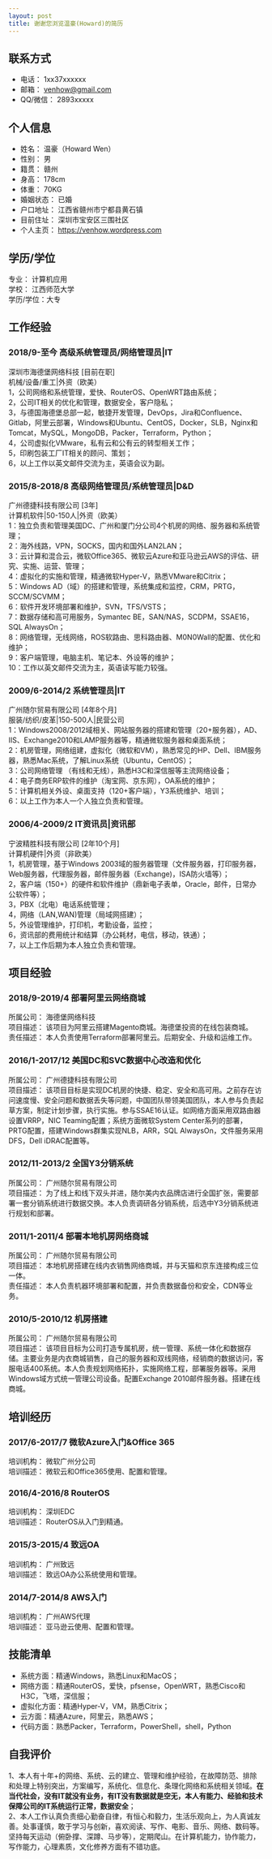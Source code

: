 ```yaml
---
layout: post
title: 谢谢您浏览温豪(Howard)的简历
---
```


## 联系方式

- 电话：    1xx37xxxxxx  
- 邮箱：    venhow@gmail.com  
- QQ/微信： 2893xxxxx  

## 个人信息

- 姓名：    温豪（Howard Wen）  
- 性别：    男  
- 籍贯：    赣州  
- 身高：    178cm  
- 体重：    70KG  
- 婚姻状态： 已婚  
- 户口地址： 江西省赣州市宁都县黄石镇  
- 目前住址： 深圳市宝安区三围社区  
- 个人主页： https://venhow.wordpress.com  


## 学历/学位

专业：    计算机应用  
学校：    江西师范大学  
学历/学位：大专  

## 工作经验

### 2018/9-至今 高级系统管理员/网络管理员|IT

深圳市海德堡网络科技 [目前在职]  
机械/设备/重工|外资（欧美）  
1，公司网络和系统管理，爱快、RouterOS、OpenWRT路由系统；  
2，公司IT相关的优化和管理，数据安全，客户隐私；  
3，与德国海德堡总部一起，敏捷开发管理，DevOps，Jira和Confluence、Gitlab，阿里云部署，Windows和Ubuntu、CentOS，Docker，SLB，Nginx和Tomcat，MySQL，MongoDB，Packer，Terraform，Python；  
4，公司虚拟化VMware，私有云和公有云的转型相关工作；   
5，印刷包装工厂IT相关的顾问、策划；  
6，以上工作以英文邮件交流为主，英语会议为副。  

### 2015/8-2018/8 高级网络管理员/系统管理员|D&D

广州德捷科技有限公司 [3年]  
计算机软件|50-150人|外资（欧美）  
1：独立负责和管理美国DC、广州和厦门分公司4个机房的网络、服务器和系统管理；  
2：海外线路，VPN，SOCKS，国内和国外LAN2LAN；  
3：云计算和混合云，微软Office365、微软云Azure和亚马逊云AWS的评估、研究、实施、运营、管理；  
4：虚拟化的实施和管理，精通微软Hyper-V，熟悉VMware和Citrix；  
5：Windows AD（域）的搭建和管理，系统集成和监控，CRM，PRTG，SCCM/SCVMM；  
6：软件开发环境部署和维护，SVN，TFS/VSTS；  
7：数据存储和高可用服务，Symantec BE，SAN/NAS，SCDPM，SSAE16，SQL AlwaysOn；  
8：网络管理，无线网络，ROS软路由、思科路由器、M0N0Wall的配置、优化和维护；  
9：客户端管理，电脑主机、笔记本、外设等的维护；  
10：工作以英文邮件交流为主，英语读写能力较强。  

### 2009/6-2014/2	系统管理员|IT

广州随尔贸易有限公司 [4年8个月]  
服装/纺织/皮革|150-500人|民营公司  
1：Windows2008/2012域相关、网站服务器的搭建和管理（20+服务器），AD、IIS、Exchange2010和LAMP服务器等，精通微软服务器和桌面系统；  
2：机房管理，网络组建，虚拟化（微软和VM），熟悉常见的HP、Dell、IBM服务器，熟悉Mac系统，了解Linux系统（Ubuntu，CentOS）；  
3：公司网络管理 （有线和无线），熟悉H3C和深信服等主流网络设备；  
4：电子商务ERP软件的维护（淘宝网、京东网），OA系统的维护；  
5：计算机相关外设、桌面支持（120+客户端），Y3系统维护、培训；  
6：以上工作为本人一个人独立负责和管理。  

### 2006/4-2009/2	IT资讯员|资讯部

宁波精胜科技有限公司 [2年10个月]  
计算机硬件|外资（非欧美）  
1，机房管理，基于Windows 2003域的服务器管理（文件服务器，打印服务器，Web服务器，代理服务器，邮件服务器（Exchange)，ISA防火墙等）；  
2，客户端（150+）的硬件和软件维护（鼎新电子表单，Oracle，邮件，日常办公软件等）；  
3，PBX（北电）电话系统管理；   
4，网络（LAN,WAN)管理（局域网搭建）；  
5，外设管理维护，打印机，考勤设备，监控；    
6，资讯部的费用统计和结算（办公耗材，电信，移动，铁通）；  
7，以上工作后期为本人独立负责和管理。  

## 项目经验

### 2018/9-2019/4	部署阿里云网络商城

所属公司：	海德堡网络科技  
项目描述：	该项目为阿里云搭建Magento商城。海德堡投资的在线包装商城。  
责任描述：	本人负责使用Terraform部署阿里云。后期安全、升级和运维工作。  

### 2016/1-2017/12	美国DC和SVC数据中心改造和优化

所属公司：	广州德捷科技有限公司  
项目描述：	该项目目标是实现DC机房的快捷、稳定、安全和高可用。之前存在访问速度慢、安全问题和数据丢失等问题，中国团队带领美国团队，本人参与负责起草方案，制定计划步骤，执行实施。参与SSAE16认证。如网络方面采用双路由器设置VRRP，NIC Teaming配置；系统方面微软System Center系列的部署，PRTG配置，搭建Windows群集实现NLB，ARR，SQL AlwaysOn，文件服务采用DFS，Dell iDRAC配置等。  

### 2012/11-2013/2	全国Y3分销系统
所属公司：	广州随尔贸易有限公司  
项目描述：	为了线上和线下双头并进，随尔美内衣品牌店进行全国扩张，需要部署一套分销系统进行数据交换。本人负责调研各分销系统，后选中Y3分销系统进行规划和部署。  

### 2011/1-2011/4	部署本地机房网络商城

所属公司：	广州随尔贸易有限公司  
项目描述：	本地机房搭建在线内衣销售网络商城，并与天猫和京东连接构成三位一体。  
责任描述：	本人负责机器环境部署和配置，并负责数据备份和安全，CDN等业务。  

### 2010/5-2010/12	机房搭建

所属公司：	广州随尔贸易有限公司  
项目描述：	该项目目标为公司打造专属机房，统一管理、系统一体化和数据存储。主要业务是内衣商城销售，自己的服务器和双线网络，经销商的数据访问，客服电话400系统。本人负责规划网络拓扑，实施网络工程，部署服务器等。采用Windows域方式统一管理公司设备。配置Exchange 2010邮件服务器。搭建在线商城。  

## 培训经历

### 2017/6-2017/7	微软Azure入门&Office 365

培训机构：	微软广州分公司	   
培训描述：	微软云和Office365使用、配置和管理。  

### 2016/4-2016/8	RouterOS

培训机构：	深圳EDC	   
培训描述：	RouterOS从入门到精通。  

### 2015/3-2015/4	致远OA

培训机构：	广州致远  
培训描述：	致远OA办公系统使用和管理。  

### 2014/7-2014/8	AWS入门

培训机构：	广州AWS代理	   
培训描述：	亚马逊云使用、配置和管理。 

## 技能清单

- 系统方面：精通Windows，熟悉Linux和MacOS；
- 网络方面：精通RouterOS，爱快，pfsense，OpenWRT，熟悉Cisco和H3C，飞塔，深信服；
- 虚拟化方面：精通Hyper-V，VM，熟悉Citrix；
- 云方面：精通Azure，阿里云，熟悉AWS；
- 代码方面：熟悉Packer，Terraform，PowerShell，shell，Python

## 自我评价

1、本人有十年+的网络、系统、云的建立、管理和维护经验，在故障防范、排除和处理上特别突出，方案编写，系统化、信息化、条理化网络和系统相关领域。**在当代社会，没有IT就没有业务，有IT没有数据就是空无，本人有能力、经验和技术保障公司的IT系统运行正常，数据安全**；   
2、本人工作认真负责细心勤奋自律，有恒心和毅力，生活乐观向上，为人真诚友善。处事谨慎，敢于学习与创新，喜欢阅读、写作、电影、音乐、网络、数码等。坚持每天运动（俯卧撑、深蹲、马步等），定期爬山。在计算机能力，协作能力，写作能力，心理素质，文化修养方面有不错功底。  
